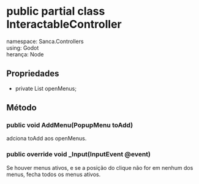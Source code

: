 # public partial class InteractableController
namespace: Sanca.Controllers  
using: Godot  
herança: Node  

## Propriedades
- private List<PopupMenu> openMenus;
## Método
### public void AddMenu(PopupMenu toAdd)
adciona toAdd aos openMenus.

### public override void _Input(InputEvent @event)
Se houver menus ativos, e se a posição do clique não for em nenhum dos menus, fecha todos os menus ativos.  